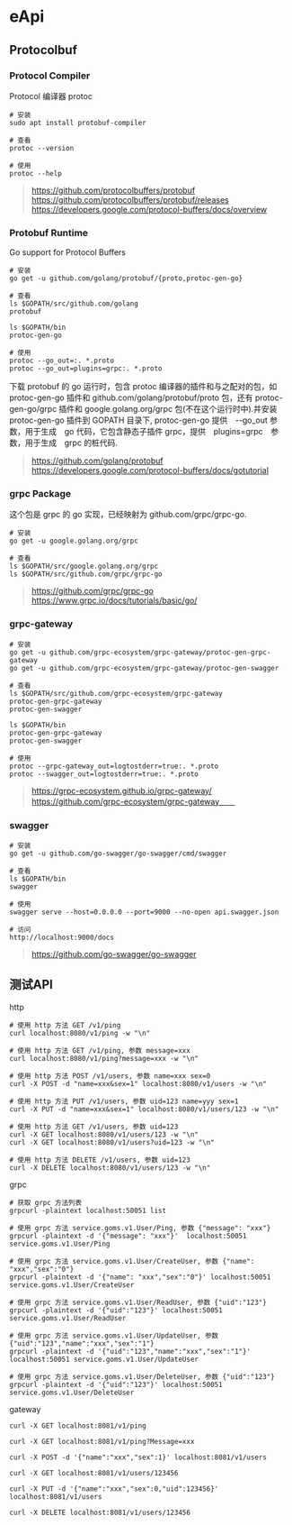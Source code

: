 # eApi




## Protocolbuf


### Protocol Compiler   

Protocol 编译器 protoc
 
```
# 安装
sudo apt install protobuf-compiler

# 查看
protoc --version

# 使用
protoc --help
```
>https://github.com/protocolbuffers/protobuf  
https://github.com/protocolbuffers/protobuf/releases  
https://developers.google.com/protocol-buffers/docs/overview 

### Protobuf Runtime
Go support for Protocol Buffers

```
# 安装
go get -u github.com/golang/protobuf/{proto,protoc-gen-go}

# 查看
ls $GOPATH/src/github.com/golang
protobuf

ls $GOPATH/bin
protoc-gen-go

# 使用
protoc --go_out=:. *.proto
protoc --go_out=plugins=grpc:. *.proto
```
下载 protobuf 的 go 运行时，包含 protoc 编译器的插件和与之配对的包，如 protoc-gen-go 插件和 github.com/golang/protobuf/proto 包，还有 protoc-gen-go/grpc 插件和 google.golang.org/grpc 包(不在这个运行时中).并安装 protoc-gen-go 插件到 GOPATH 目录下, protoc-gen-go 提供　--go_out 参数，用于生成　go 代码，它包含静态子插件 grpc，提供　plugins=grpc　参数，用于生成　grpc 的桩代码.   

>https://github.com/golang/protobuf  
https://developers.google.com/protocol-buffers/docs/gotutorial  

### grpc Package 

这个包是 grpc 的 go 实现，已经映射为 github.com/grpc/grpc-go.

```
# 安装
go get -u google.golang.org/grpc

# 查看
ls $GOPATH/src/google.golang.org/grpc
ls $GOPATH/src/github.com/grpc/grpc-go
```

>https://github.com/grpc/grpc-go  
https://www.grpc.io/docs/tutorials/basic/go/   


### grpc-gateway

```
# 安装
go get -u github.com/grpc-ecosystem/grpc-gateway/protoc-gen-grpc-gateway
go get -u github.com/grpc-ecosystem/grpc-gateway/protoc-gen-swagger

# 查看
ls $GOPATH/src/github.com/grpc-ecosystem/grpc-gateway
protoc-gen-grpc-gateway
protoc-gen-swagger

ls $GOPATH/bin
protoc-gen-grpc-gateway
protoc-gen-swagger

# 使用
protoc --grpc-gateway_out=logtostderr=true:. *.proto
protoc --swagger_out=logtostderr=true:. *.proto
```

>https://grpc-ecosystem.github.io/grpc-gateway/  
https://github.com/grpc-ecosystem/grpc-gateway　　


### swagger  

```
# 安装
go get -u github.com/go-swagger/go-swagger/cmd/swagger

# 查看
ls $GOPATH/bin
swagger

# 使用
swagger serve --host=0.0.0.0 --port=9000 --no-open api.swagger.json

# 访问
http://localhost:9000/docs
```

>https://github.com/go-swagger/go-swagger  

## 测试API

http
```
# 使用 http 方法 GET /v1/ping
curl localhost:8080/v1/ping -w "\n"

# 使用 http 方法 GET /v1/ping, 参数 message=xxx
curl localhost:8080/v1/ping?message=xxx -w "\n"

# 使用 http 方法 POST /v1/users, 参数 name=xxx sex=0
curl -X POST -d "name=xxx&sex=1" localhost:8080/v1/users -w "\n"

# 使用 http 方法 PUT /v1/users, 参数 uid=123 name=yyy sex=1
curl -X PUT -d "name=xxx&sex=1" localhost:8080/v1/users/123 -w "\n"

# 使用 http 方法 GET /v1/users, 参数 uid=123
curl -X GET localhost:8080/v1/users/123 -w "\n"
curl -X GET localhost:8080/v1/users?uid=123 -w "\n"

# 使用 http 方法 DELETE /v1/users, 参数 uid=123
curl -X DELETE localhost:8080/v1/users/123 -w "\n" 
```

grpc
```
# 获取 grpc 方法列表
grpcurl -plaintext localhost:50051 list

# 使用 grpc 方法 service.goms.v1.User/Ping, 参数 {"message": "xxx"}
grpcurl -plaintext -d '{"message": "xxx"}'  localhost:50051 service.goms.v1.User/Ping

# 使用 grpc 方法 service.goms.v1.User/CreateUser, 参数 {"name": "xxx","sex":"0"}
grpcurl -plaintext -d '{"name": "xxx","sex":"0"}' localhost:50051 service.goms.v1.User/CreateUser

# 使用 grpc 方法 service.goms.v1.User/ReadUser, 参数 {"uid":"123"}
grpcurl -plaintext -d '{"uid":"123"}' localhost:50051 service.goms.v1.User/ReadUser

# 使用 grpc 方法 service.goms.v1.User/UpdateUser, 参数 {"uid":"123","name":"xxx","sex":"1"} 
grpcurl -plaintext -d '{"uid":"123","name":"xxx","sex":"1"}' localhost:50051 service.goms.v1.User/UpdateUser

# 使用 grpc 方法 service.goms.v1.User/DeleteUser, 参数 {"uid":"123"}
grpcurl -plaintext -d '{"uid":"123"}' localhost:50051 service.goms.v1.User/DeleteUser
```

gateway
```
curl -X GET localhost:8081/v1/ping

curl -X GET localhost:8081/v1/ping?Message=xxx

curl -X POST -d '{"name":"xxx","sex":1}' localhost:8081/v1/users

curl -X GET localhost:8081/v1/users/123456

curl -X PUT -d '{"name":"xxx","sex":0,"uid":123456}' localhost:8081/v1/users

curl -X DELETE localhost:8081/v1/users/123456 
```